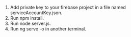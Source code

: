 1. Add private key to your firebase project in a file named serviceAccountKey.json.
2. Run npm install.
3. Run node server.js.
4. Run ng serve -o in another terminal.
